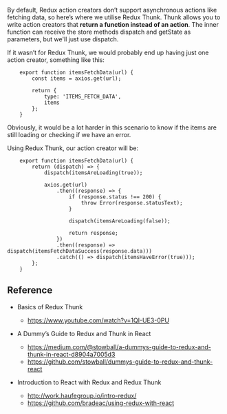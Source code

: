By default, Redux action creators don’t support asynchronous actions like fetching data, so here’s where we utilise Redux Thunk. 
Thunk allows you to write action creators that **return a function instead of an action**. 
The inner function can receive the store methods dispatch and getState as parameters, but we'll just use dispatch.


If it wasn’t for Redux Thunk, we would probably end up having just one action creator, something like this:
```
    export function itemsFetchData(url) {
        const items = axios.get(url);

        return {
            type: 'ITEMS_FETCH_DATA',
            items
        };
    }
```
Obviously, it would be a lot harder in this scenario to know if the items are still loading or checking if we have an error.

Using Redux Thunk, our action creator will be:
```
    export function itemsFetchData(url) {
        return (dispatch) => {
            dispatch(itemsAreLoading(true));

            axios.get(url)
                .then((response) => {
                    if (response.status !== 200) {
                        throw Error(response.statusText);
                    }

                    dispatch(itemsAreLoading(false));

                    return response;
                })
                .then((response) => dispatch(itemsFetchDataSuccess(response.data)))
                .catch(() => dispatch(itemsHaveError(true)));
        };
    }
```

## Reference 
- Basics of Redux Thunk
  - https://www.youtube.com/watch?v=1QI-UE3-0PU
  
- A Dummy’s Guide to Redux and Thunk in React
  - https://medium.com/@stowball/a-dummys-guide-to-redux-and-thunk-in-react-d8904a7005d3
  - https://github.com/stowball/dummys-guide-to-redux-and-thunk-react

- Introduction to React with Redux and Redux Thunk
  - http://work.haufegroup.io/intro-redux/
  - https://github.com/bradeac/using-redux-with-react